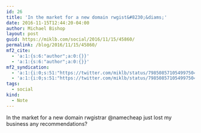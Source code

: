 ```yaml
---
id: 26
title: 'In the market for a new domain rwgist&#8230;&diams;'
date: 2016-11-15T12:44:20-04:00
author: Michael Bishop
layout: post
guid: https://miklb.com/social/2016/11/15/45860/
permalink: /blog/2016/11/15/45860/
mf2_cite:
  - 'a:1:{s:6:"author";a:0:{}}'
  - 'a:1:{s:6:"author";a:0:{}}'
mf2_syndication:
  - 'a:1:{i:0;s:51:"https://twitter.com/miklb/status/798508571054997504";}'
  - 'a:1:{i:0;s:51:"https://twitter.com/miklb/status/798508571054997504";}'
tags:
  - social
kind:
  - Note
---
```

<p>In the market for a new domain rwgistrar @namecheap just lost my business any recommendations?</p>